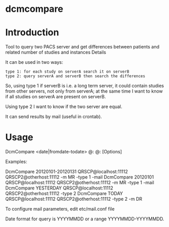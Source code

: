 dcmcompare
==========

Introduction
=========

Tool to query two PACS server and get differences between patients and related number of studies and instances
Details

It can be used in two ways:

    type 1: for each study on serverA search it on serverB
    type 2: query serverA and serverB then search the differences 

So, using type 1 if serverB is i.e. a long term server, it could contain studies from other servers, not only from serverA; at the same time I want to know if all studies on serverA are present on serverB.

Using type 2 I want to know if the two server are equal.

It can send results by mail (useful in crontab).

Usage
=========

DcmCompare <date|fromdate-todate> <aet1>@<host1>:<port1> <aet2>@<host2>:<port2> [Options]

Examples:

DcmCompare 20120101-20120131 QRSCP@localhost:11112 QRSCP2@otherhost:11112 -m MR -type 1 -mail
DcmCompare 20120101 QRSCP@localhost:11112 QRSCP2@otherhost:11112 -m MR -type 1 -mail
DcmCompare YESTERDAY QRSCP@localhost:11112 QRSCP2@otherhost:11112 -type 2
DcmCompare TODAY QRSCP@localhost:11112 QRSCP2@otherhost:11112 -type 2 -m DR

To configure mail parameters, edit etc/mail.conf file

Date format for query is YYYYMMDD or a range YYYYMMDD-YYYYMMDD. 
